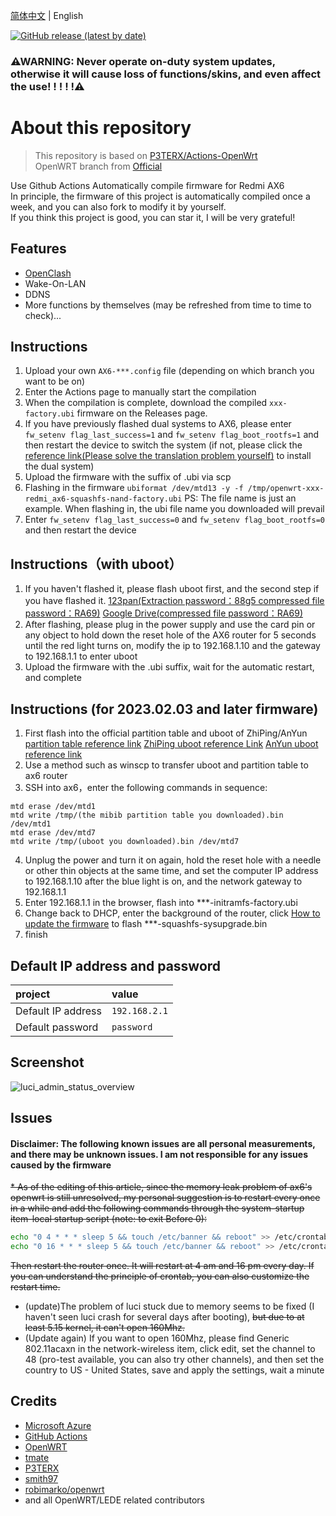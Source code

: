 [简体中文](./README.zh-CN.md) | English

[![GitHub release (latest by date)](https://img.shields.io/github/v/release/chrisblue/OpenWrt-Redmi-AX6?style=for-the-badge&label=Download)](https://github.com/chrisblue/OpenWrt-Multi/releases/latest)

### ⚠WARNING: Never operate on-duty system updates, otherwise it will cause loss of functions/skins, and even affect the use! ! ! ! !⚠

# About this repository

> This repository is based on [P3TERX/Actions-OpenWrt](https://github.com/P3TERX/Actions-OpenWrt)<br>
> OpenWRT branch from [Official](https://github.com/openwrt/openwrt/)<br>

Use Github Actions Automatically compile firmware for Redmi AX6  
In principle, the firmware of this project is automatically compiled once a week, and you can also fork to modify it by yourself.  
If you think this project is good, you can star it, I will be very grateful!  

## Features

* [OpenClash](https://github.com/vernesong/OpenClash)
* Wake-On-LAN
* DDNS
* More functions by themselves (may be refreshed from time to time to check)...

## Instructions

1. Upload your own `AX6-***.config` file (depending on which branch you want to be on)
2. Enter the Actions page to manually start the compilation
3. When the compilation is complete, download the compiled `xxx-factory.ubi` firmware on the Releases page.
4. If you have previously flashed dual systems to AX6, please enter `fw_setenv flag_last_success=1` and `fw_setenv flag_boot_rootfs=1` and then restart the device to switch the system (if not, please click the [reference link(Please solve the translation problem yourself)](https://www.right.com.cn/forum/thread-6054985-1-1.html) to install the dual system)
5. Upload the firmware with the suffix of .ubi via scp
6. Flashing in the firmware `ubiformat /dev/mtd13 -y -f /tmp/openwrt-xxx-redmi_ax6-squashfs-nand-factory.ubi` PS: The file name is just an example. When flashing in, the ubi file name you downloaded will prevail
7. Enter `fw_setenv flag_last_success=0` and `fw_setenv flag_boot_rootfs=0` and then restart the device

## Instructions（with uboot）

1. If you haven't flashed it, please flash uboot first, and the second step if you have flashed it. [123pan(Extraction password：88g5 compressed file password：RA69)](https://www.123pan.com/s/o17DVv-hClm) [Google Drive(compressed file password：RA69)](https://drive.google.com/file/d/1cuJoNP-8yTMXOVPIBPK1KmOOsvPcJbFU/view?usp=sharing)
2. After flashing, please plug in the power supply and use the card pin or any object to hold down the reset hole of the AX6 router for 5 seconds until the red light turns on, modify the ip to 192.168.1.10 and the gateway to 192.168.1.1 to enter uboot
3. Upload the firmware with the .ubi suffix, wait for the automatic restart, and complete

## Instructions (for 2023.02.03 and later firmware)

1. First flash into the official partition table and uboot of ZhiPing/AnYun [partition table reference link](https://www.right.com.cn/forum/thread-8253493-1-1.html) [ZhiPing uboot reference Link](https://www.right.com.cn/FORUM/thread-8253375-1-1.html) [AnYun uboot reference link](https://mbd.pub/o/anyun/work)
2. Use a method such as winscp to transfer uboot and partition table to ax6 router
3. SSH into ax6，enter the following commands in sequence:
```
mtd erase /dev/mtd1
mtd write /tmp/(the mibib partition table you downloaded).bin /dev/mtd1
mtd erase /dev/mtd7
mtd write /tmp/(uboot you downloaded).bin /dev/mtd7
```
4. Unplug the power and turn it on again, hold the reset hole with a needle or other thin objects at the same time, and set the computer IP address to 192.168.1.10 after the blue light is on, and the network gateway to 192.168.1.1
5. Enter 192.168.1.1 in the browser, flash into ***-initramfs-factory.ubi
6. Change back to DHCP, enter the background of the router, click [How to update the firmware](tutorial/ru-he-geng-xin-gu-jian.md) to flash ***-squashfs-sysupgrade.bin
7. finish

## Default IP address and password
   | project | value |
   | :--- | :--- |
   | Default IP address | `192.168.2.1` |
   | Default password | `password` |

## Screenshot

![luci\_admin\_status\_overview](.gitbook/assets/AX6-OP.png)

## Issues
#### Disclaimer: The following known issues are all personal measurements, and there may be unknown issues. I am not responsible for any issues caused by the firmware

~~* As of the editing of this article, since the memory leak problem of ax6's openwrt is still unresolved, my personal suggestion is to restart every once in a while and add the following commands through the system-startup item-local startup script (note: to exit Before 0):~~
   ```bash
   echo "0 4 * * * sleep 5 && touch /etc/banner && reboot" >> /etc/crontabs/root
   echo "0 16 * * * sleep 5 && touch /etc/banner && reboot" >> /etc/crontabs/root
   ```
   ~~Then restart the router once. It will restart at 4 am and 16 pm every day. If you can understand the principle of crontab, you can also customize the restart time.~~

* (update)The problem of luci stuck due to memory seems to be fixed (I haven't seen luci crash for several days after booting), ~~but due to at least 5.15 kernel, it can't open 160Mhz.~~
* (Update again) If you want to open 160Mhz, please find Generic 802.11acaxn in the network-wireless item, click edit, set the channel to 48 (pro-test available, you can also try other channels), and then set the country to US - United States, save and apply the settings, wait a minute

## Credits

* [Microsoft Azure](https://azure.microsoft.com/)
* [GitHub Actions](https://github.com/features/actions)
* [OpenWRT](https://github.com/openwrt/openwrt)
* [tmate](https://github.com/tmate-io/tmate)
* [P3TERX](https://github.com/P3TERX)
* [smith97](https://www.right.com.cn/forum/thread-6054985-1-1.html)
* [robimarko/openwrt](https://github.com/robimarko/openwrt/tree/ipq807x-5.15)
* and all OpenWRT/LEDE related contributors
